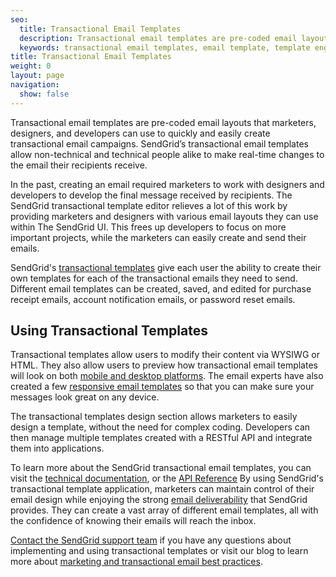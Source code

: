 ```yaml
---
seo:
  title: Transactional Email Templates
  description: Transactional email templates are pre-coded email layouts that anyone can use to easily create and send transactional emails.
  keywords: transactional email templates, email template, template engine
title: Transactional Email Templates
weight: 0
layout: page
navigation:
  show: false
---
```


Transactional email templates are pre-coded email layouts that marketers, designers, and developers can use to quickly and easily create transactional email campaigns. SendGrid’s transactional email templates allow non-technical and technical people alike to make real-time changes to the email their recipients receive.

In the past, creating an email required marketers to work with designers and developers to develop the final message received by recipients. The SendGrid transactional template editor relieves a lot of this work by providing marketers and designers with various email layouts they can use within The SendGrid UI. This frees up developers to focus on more important projects, while the marketers can easily create and send their emails.

SendGrid's [transactional templates](https://sendgrid.com/templates) give each user the ability to create their own templates for each of the transactional emails they need to send. Different email templates can be created, saved, and edited for purchase receipt emails, account notification emails, or password reset emails.

## 	Using Transactional Templates

Transactional templates allow users to modify their content via WYSIWG or HTML. They also allow users to preview how transactional email templates will look on both [mobile and desktop platforms]({{site.blog_url}}/5-tips-designing-email-for-mobile/). The email experts have also created a few [responsive email templates]({{site.blog_url}}/responsive-templates-make-sure-everyone-can-read-email/) so that you can make sure your messages look great on any device.

The transactional templates design section allows marketers to easily design a template, without the need for complex coding. Developers can then manage multiple templates created with a RESTful API and integrate them into applications.

To learn more about the SendGrid transactional email templates, you can visit the [technical documentation]({{root_url}}/help-support/sending-email/create-and-edit-transactional-templates.html), or the [API Reference]({{root_url}}/API_Reference/Web_API_v3/Transactional_Templates/index.html)
By using SendGrid's transactional template application, marketers can maintain control of their email design while enjoying the strong [email deliverability]({{root_url}}/glossary/email-deliverability.html) that SendGrid provides. They can create a vast array of different email templates, all with the confidence of knowing their emails will reach the inbox.

[Contact the SendGrid support team](https://sendgrid.zendesk.com/hc/en-us) if you have any questions about implementing and using transactional templates or visit our blog to learn more about [marketing and transactional email best practices]({{site.blog_url}}/marketing-and-transactional-email-best-practices-checklist-2/).
